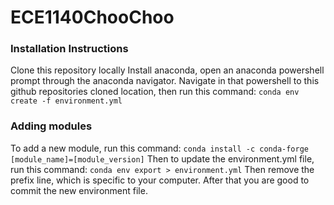 # ECE1140ChooChoo
### Installation Instructions
Clone this repository locally
Install anaconda, open an anaconda powershell prompt through the anaconda navigator.
Navigate in that powershell to this github repositories cloned location, then run this command:
`conda env create -f environment.yml`

### Adding modules
To add a new module, run this command:
`conda install -c conda-forge [module_name]=[module_version]`
Then to update the environment.yml file, run this command:
`conda env export > environment.yml`
Then remove the prefix line, which is specific to your computer. After that you are good to commit the new environment file.
